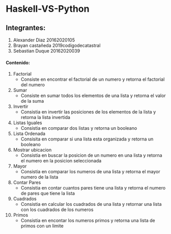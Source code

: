 # Haskell-VS-Python

## Integrantes:
1. Alexander Diaz        20162020105  
2. Brayan castañeda      2019codigodecatastral
3. Sebastian Duque       20162020039

#### Contenido:
1. Factorial
    * Consiste en encontrar el factorial de un numero y retorna el factorial del numero
2. Sumar
    * Consiste en sumar todos los elementos de una lista y retorna el valor de la suma
3. Invertir
    * Consistia en invertir las posiciones de los elementos de la lista y retorna la lista invertida
4. Listas Iguales
    * Consistia en comparar dos listas y retorna un booleano
5. Lista Ordenada
    * Consisita en comparar si una lista esta organizada y retorna un booleano
6. Mostrar ubicacion
    * Consistia en buscar la posicion de un numero en una lista y retorna el numero en la posicion seleccionada 
7. Mayor
    * Consistia en comparar los numeros de una lista y retorna el mayor numero de la lista
8. Contar Pares
    * Consistia en contar cuantos pares tiene una lista y retorna el numero de pares que tiene la lista
9. Cuadrados
    * Consistia en calcular los cuadrados de una lista y retornar una lista con los cuadrados de los numeros
10. Primos
    * Consistia en encontar los numeros primos y retorna una lista de primos con un limite
    


